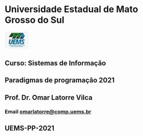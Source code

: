# Universidade Estadual de Mato Grosso do Sul
[<img src="images/uems-logo.jpg" width="15%"/>](images/uems-logo.jpg)
## Curso: Sistemas de Informação
## Paradigmas de programação 2021
## Prof. Dr. Omar Latorre Vilca
### Email omarlatorre@comp.uems.br

## UEMS-PP-2021
